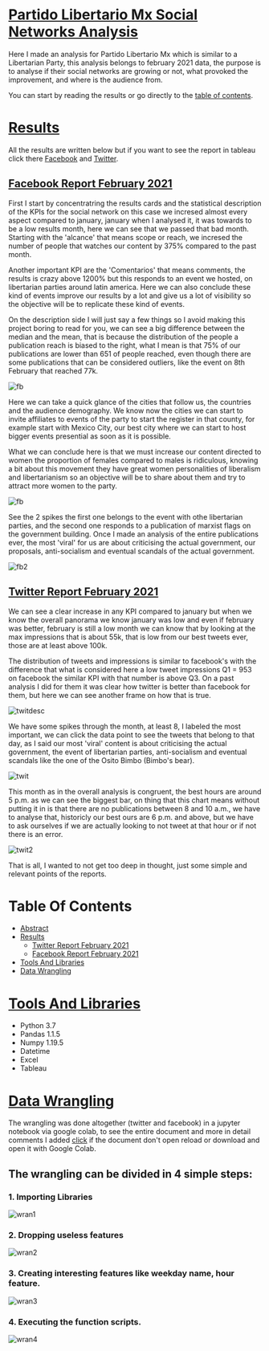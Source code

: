# [Partido Libertario Mx Social Networks Analysis](#Table-Of-Contents)
Here I made an analysis for Partido Libertario Mx which is similar to a Libertarian Party, this analysis belongs to february 2021 data, the purpose is to analyse if their social networks are growing or not, what provoked the improvement, and where is the audience from.

You can start by reading the results or go directly to the [table of contents](#Table-Of-Contents).

# [Results](#Table-Of-Contents)
All the results are written below but if you want to see the report in tableau click there [Facebook](https://public.tableau.com/views/facebookfebPlib/Story1?:language=es&:display_count=y&:origin=viz_share_link) and [Twitter](https://public.tableau.com/views/FebPlib/Story1?:language=es&:display_count=y&publish=yes&:origin=viz_share_link).
  

## [Facebook Report February 2021](#Table-Of-Contents)

First I start by concentratring the results cards and the statistical description of the KPIs for the social network on this case we incresed almost every aspect compared to january, january when I analysed it, it was towards to be a low results month, here we can see that we passed that bad month. Starting with the 'alcance' that means scope or reach, we incresed the number of people that watches our content by 375% compared to the past month. 

Another important KPI are the 'Comentarios' that means comments, the results is crazy above 1200% but this responds to an event we hosted, on libertarian parties around latin america. Here we can also conclude these kind of events improve our results by a lot and give us a lot of visibility so the objective will be to replicate these kind of events.

On the description side I will just say a few things so I avoid making this project boring to read for you, we can see a big difference between the median and the mean, that is because the distribution of the people a publication reach is biased to the right, what I mean is that 75% of our publications are lower than 651 of people reached, even though there are some publications that can be considered outliers, like the event on 8th February that reached 77k.

![fb](https://user-images.githubusercontent.com/58957744/116322114-fef42e00-a780-11eb-9483-0850b1e6823b.png)


Here we can take a quick glance of the cities that follow us, the countries and the audience demography. We know now the cities we can start to invite affiliates to events of the party to start the register in that county, for example start with Mexico City, our best city where we can start to host bigger events presential as soon as it is possible. 

What we can conclude here is that we must increase our content directed to women the proportion of females compared to males is ridiculous, knowing a bit about this movement they have great women personalities of liberalism and libertarianism so an objective will be to share about them and try to attract more women to the party.

![fb](https://user-images.githubusercontent.com/58957744/116261041-dea28000-a73c-11eb-9be2-04b6e1198cd2.png)

See the 2 spikes the first one belongs to the event with othe libertarian parties, and the second one responds to a publication of marxist flags on the government building. Once I made an analysis of the entire publications ever, the most 'viral' for us are about criticising the actual government, our proposals, anti-socialism and eventual scandals of the actual government.

![fb2](https://user-images.githubusercontent.com/58957744/116261029-dcd8bc80-a73c-11eb-8d8c-2f828f117d79.png)


## [Twitter Report February 2021](#Table-Of-Contents)

We can see a clear increase in any KPI compared to january but when we know the overall panorama we know january was low and even if february was better, february is still a low month we can know that by looking at the max impressions that is about 55k, that is low from our best tweets ever, those are at least above 100k. 

The distribution of tweets and impressions is similar to facebook's with the difference that what is considered here a low tweet impressions Q1 = 953 on facebook the similar KPI with that number is above Q3. On a past analysis I did for them it was clear how twitter is better than facebook for them, but here we can see another frame on how that is true.

![twitdesc](https://user-images.githubusercontent.com/58957744/116267923-7191e900-a742-11eb-9315-a181bf357c31.png)

We have some spikes through the month, at least 8, I labeled the most important, we can click the data point to see the tweets that belong to that day, as I said our most 'viral' content is about criticising the actual government, the event of libertarian parties, anti-socialism and eventual scandals like the one of the Osito Bimbo (Bimbo's bear).

![twit](https://user-images.githubusercontent.com/58957744/116261034-de09e980-a73c-11eb-9349-192960bd33c0.png)

This month as in the overall analysis is congruent, the best hours are around 5 p.m. as we can see the biggest bar, on thing that this chart means without putting it in is that there are no publications between 8 and 10 a.m., we have to analyse that, historicly our best ours are 6 p.m. and above, but we have to ask ourselves if we are actually looking to not tweet at that hour or if not there is an error.

![twit2](https://user-images.githubusercontent.com/58957744/116261037-de09e980-a73c-11eb-8f03-c6201888a6af.png)

That is all, I wanted to not get too deep in thought, just some simple and relevant points of the reports.

# Table Of Contents

* [Abstract](#Partido-Libertario-Mx-Social-Networks-Analysis)
* [Results](#Results)
  *  [Twitter Report February 2021](#Twitter-Report-February-2021)
  *  [Facebook Report February 2021](#Facebook-Report-February-2021)
* [Tools And Libraries](#Tools-And-Libraries)
* [Data Wrangling](#Data-Wrangling)


# [Tools And Libraries](#Table-Of-Contents)
  * Python 3.7
  * Pandas 1.1.5
  * Numpy 1.19.5
  * Datetime
  * Excel
  * Tableau

# [Data Wrangling](#Table-Of-Contents)
The wrangling was done altogether (twitter and facebook) in a jupyter notebook via google colab, to see the entire document and more in detail comments I added [click](https://github.com/JorgePablol/Data-Analysis-Libertarian-with-Tableau/blob/main/Libertarian_cleaning_github_version.ipynb) if the document don't open reload or download and open it with Google Colab. 

## The wrangling can be divided in 4 simple steps:

### 1. Importing Libraries

![wran1](https://user-images.githubusercontent.com/58957744/116272528-98521e80-a746-11eb-8df7-9b106963825e.png)

### 2. Dropping useless features

![wran2](https://user-images.githubusercontent.com/58957744/116274265-1d8a0300-a748-11eb-87d4-87907f0ca433.png)

### 3. Creating interesting features like weekday name, hour feature.

![wran3](https://user-images.githubusercontent.com/58957744/116274269-1e229980-a748-11eb-9098-2cda8792575d.png)

### 4. Executing the function scripts.

![wran4](https://user-images.githubusercontent.com/58957744/116274272-1e229980-a748-11eb-85c6-c72e27b18236.png)

